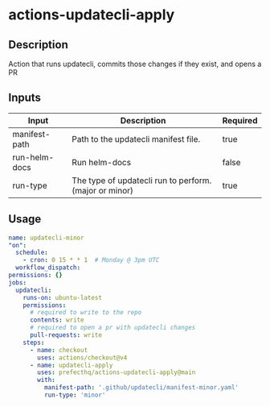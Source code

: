 # actions-updatecli-apply
## Description
Action that runs updatecli, commits those changes if they exist, and opens a PR

## Inputs
| Input | Description | Required |
|-------|------------|----------|
| manifest-path | Path to the updatecli manifest file. | true |
| run-helm-docs | Run helm-docs | false |
| run-type | The type of updatecli run to perform. (major or minor) | true |

## Usage
```yaml
name: updatecli-minor
"on":
  schedule:
    - cron: 0 15 * * 1  # Monday @ 3pm UTC
  workflow_dispatch:
permissions: {}
jobs:
  updatecli:
    runs-on: ubuntu-latest
    permissions:
      # required to write to the repo
      contents: write
      # required to open a pr with updatecli changes
      pull-requests: write
    steps:
      - name: checkout
        uses: actions/checkout@v4
      - name: updatecli-apply
        uses: prefecthq/actions-updatecli-apply@main
        with:
          manifest-path: '.github/updatecli/manifest-minor.yaml'
          run-type: 'minor'
```